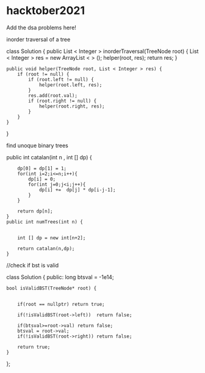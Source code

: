 # hacktober2021


Add the dsa problems here!


inorder traversal of a tree

class Solution {
    public List < Integer > inorderTraversal(TreeNode root) {
        List < Integer > res = new ArrayList < > ();
        helper(root, res);
        return res;
    }

    public void helper(TreeNode root, List < Integer > res) {
        if (root != null) {
            if (root.left != null) {
                helper(root.left, res);
            }
            res.add(root.val);
            if (root.right != null) {
                helper(root.right, res);
            }
        }
    }
}

find unoque binary trees

public int catalan(int n , int [] dp)
    {
        
        dp[0] = dp[1] = 1;
        for(int i=2;i<=n;i++){
            dp[i] = 0;
            for(int j=0;j<i;j++){
                dp[i] +=  dp[j] * dp[i-j-1];
            }
        }
        
        return dp[n];
    }
    public int numTrees(int n) {
        
        
        int [] dp = new int[n+2];
        
        return catalan(n,dp);
    }



//check if bst is valid

class Solution {
public:
    long btsval = -1e14;
    
    bool isValidBST(TreeNode* root) {
     
        
        if(root == nullptr) return true;
        
        if(!isValidBST(root->left))  return false;
        
        if(btsval>=root->val) return false;
        btsval = root->val;
        if(!isValidBST(root->right)) return false;
        
        return true;
    }
};


